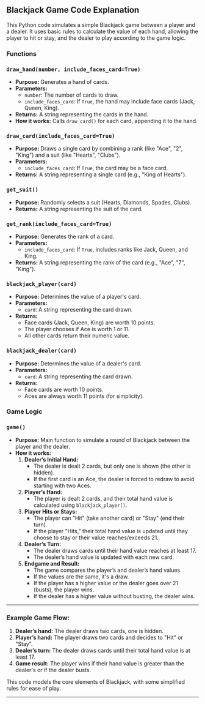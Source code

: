## Blackjack Game Code Explanation

This Python code simulates a simple Blackjack game between a player and a dealer. It uses basic rules to calculate the value of each hand, allowing the player to hit or stay, and the dealer to play according to the game logic.

### Functions

### `draw_hand(number, include_faces_card=True)`
- **Purpose:** Generates a hand of cards.
- **Parameters:** 
  - `number`: The number of cards to draw.
  - `include_faces_card`: If `True`, the hand may include face cards (Jack, Queen, King).
- **Returns:** A string representing the cards in the hand.
- **How it works:** Calls `draw_card()` for each card, appending it to the hand.

### `draw_card(include_faces_card=True)`
- **Purpose:** Draws a single card by combining a rank (like "Ace", "2", "King") and a suit (like "Hearts", "Clubs").
- **Parameters:**
  - `include_faces_card`: If `True`, the card may be a face card.
- **Returns:** A string representing a single card (e.g., "King of Hearts").

### `get_suit()`
- **Purpose:** Randomly selects a suit (Hearts, Diamonds, Spades, Clubs).
- **Returns:** A string representing the suit of the card.

### `get_rank(include_faces_card=True)`
- **Purpose:** Generates the rank of a card.
- **Parameters:**
  - `include_faces_card`: If `True`, includes ranks like Jack, Queen, and King.
- **Returns:** A string representing the rank of the card (e.g., "Ace", "7", "King").

### `blackjack_player(card)`
- **Purpose:** Determines the value of a player's card.
- **Parameters:** 
  - `card`: A string representing the card drawn.
- **Returns:** 
  - Face cards (Jack, Queen, King) are worth 10 points.
  - The player chooses if Ace is worth 1 or 11.
  - All other cards return their numeric value.

### `blackjack_dealer(card)`
- **Purpose:** Determines the value of a dealer's card.
- **Parameters:** 
  - `card`: A string representing the card drawn.
- **Returns:** 
  - Face cards are worth 10 points.
  - Aces are always worth 11 points (for simplicity).

### Game Logic

### `game()`
- **Purpose:** Main function to simulate a round of Blackjack between the player and the dealer.
- **How it works:**
  1. **Dealer’s Initial Hand:**
     - The dealer is dealt 2 cards, but only one is shown (the other is hidden).
     - If the first card is an Ace, the dealer is forced to redraw to avoid starting with two Aces.
  2. **Player’s Hand:**
     - The player is dealt 2 cards, and their total hand value is calculated using `blackjack_player()`.
  3. **Player Hits or Stays:**
     - The player can "Hit" (take another card) or "Stay" (end their turn).
     - If the player "Hits," their total hand value is updated until they choose to stay or their value reaches/exceeds 21.
  4. **Dealer’s Turn:**
     - The dealer draws cards until their hand value reaches at least 17.
     - The dealer’s hand value is updated with each new card.
  5. **Endgame and Result:**
     - The game compares the player’s and dealer’s hand values.
     - If the values are the same, it's a draw.
     - If the player has a higher value or the dealer goes over 21 (busts), the player wins.
     - If the dealer has a higher value without busting, the dealer wins.

---

### Example Game Flow:
1. **Dealer’s hand:** The dealer draws two cards, one is hidden.
2. **Player’s hand:** The player draws two cards and decides to "Hit" or "Stay".
3. **Dealer’s turn:** The dealer draws cards until their total hand value is at least 17.
4. **Game result:** The player wins if their hand value is greater than the dealer's or if the dealer busts.

This code models the core elements of Blackjack, with some simplified rules for ease of play.

--- 


